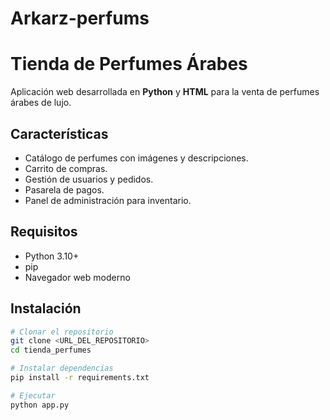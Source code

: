# Arkarz-perfums
# Tienda de Perfumes Árabes

Aplicación web desarrollada en **Python** y **HTML** para la venta de perfumes árabes de lujo.

## Características
- Catálogo de perfumes con imágenes y descripciones.
- Carrito de compras.
- Gestión de usuarios y pedidos.
- Pasarela de pagos.
- Panel de administración para inventario.

## Requisitos
- Python 3.10+
- pip
- Navegador web moderno

## Instalación
```bash
# Clonar el repositorio
git clone <URL_DEL_REPOSITORIO>
cd tienda_perfumes

# Instalar dependencias
pip install -r requirements.txt

# Ejecutar
python app.py

